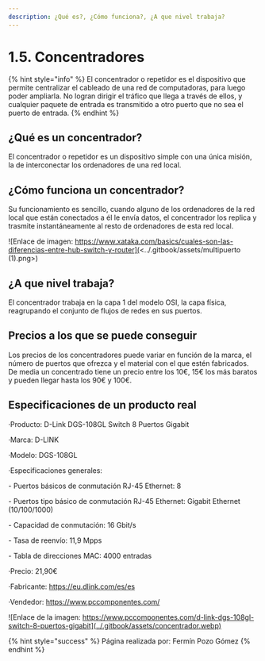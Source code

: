 ```yaml
---
description: ¿Qué es?, ¿Cómo funciona?, ¿A que nivel trabaja?
---
```


# 1.5. Concentradores

{% hint style="info" %}
El concentrador o repetidor es el dispositivo que permite centralizar el cableado de una red de computadoras, para luego poder ampliarla. No logran dirigir el tráfico que llega a través de ellos, y cualquier paquete de entrada es transmitido a otro puerto que no sea el puerto de entrada.
{% endhint %}

## ¿Qué es un concentrador?

El concentrador o repetidor es un dispositivo simple con una única misión, la de interconectar los ordenadores de una red local.

## ¿Cómo funciona un concentrador?

Su funcionamiento es sencillo, cuando alguno de los ordenadores de la red local que están conectados a él le envía datos, el concentrador los replica y trasmite instantáneamente al resto de ordenadores de esta red local.

![Enlace de imagen: https://www.xataka.com/basics/cuales-son-las-diferencias-entre-hub-switch-y-router](<../.gitbook/assets/multipuerto (1).png>)

## ¿A que nivel trabaja?

El concentrador trabaja en la capa 1 del modelo OSI, la capa física, reagrupando el conjunto de flujos de redes en sus puertos.

## Precios a los que se puede conseguir

Los precios de los concentradores puede variar en función de la marca, el número de puertos que ofrezca y el material con el que estén fabricados. De media un concentrado tiene un precio entre los 10€, 15€ los más baratos y pueden llegar hasta los 90€ y 100€.

## Especificaciones de un producto real

·Producto: D-Link DGS-108GL Switch 8 Puertos Gigabit

·Marca: D-LINK

·Modelo: DGS-108GL

·Especificaciones generales:

&#x20;   \- Puertos básicos de conmutación RJ-45 Ethernet: 8

&#x20;   \- Puertos tipo básico de conmutación RJ-45 Ethernet: Gigabit Ethernet (10/100/1000)

&#x20;   \- Capacidad de conmutación: 16 Gbit/s

&#x20;   \- Tasa de reenvío: 11,9 Mpps

&#x20;   \- Tabla de direcciones MAC: 4000 entradas

·Precio: 21,90€

·Fabricante: https://eu.dlink.com/es/es

·Vendedor: https://www.pccomponentes.com/

![Enlace de la imagen:  https://www.pccomponentes.com/d-link-dgs-108gl-switch-8-puertos-gigabit](../.gitbook/assets/concentrador.webp)

{% hint style="success" %}
Página realizada por: Fermín Pozo Gómez
{% endhint %}
